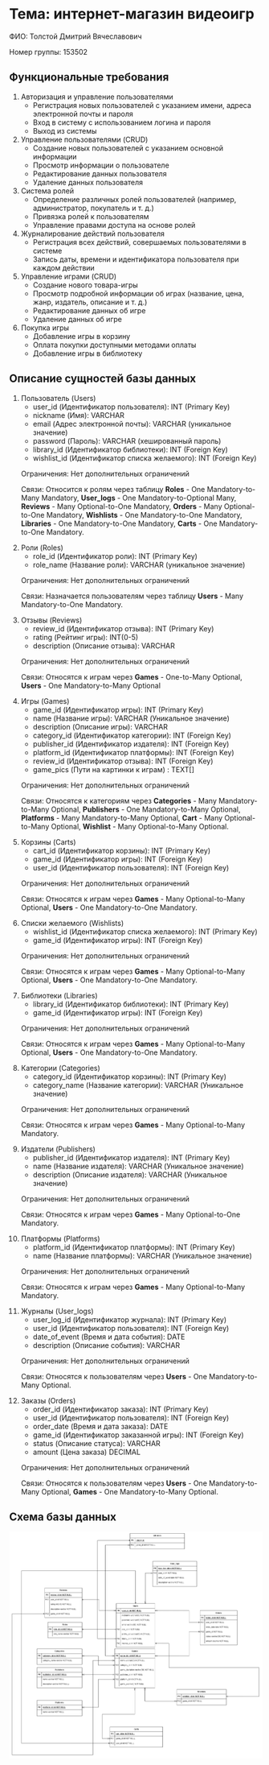 <!DOCTYPE html>
<html lang="ru">
  <head>
    <meta charset="UTF-8" />
  </head>
  <body>
    <h1>Тема: интернет-магазин видеоигр</h1>
    <p>ФИО: Толстой Дмитрий Вячеславович</p>
    <p>Номер группы: 153502</p>
    <h2>Функциональные требования</h2>
    <ol>
      <li>
        Авторизация и управление пользователями
        <ul>
          <li>
            Регистрация новых пользователей с указанием имени, адреса
            электронной почты и пароля
          </li>
          <li>Вход в систему с использованием логина и пароля</li>
          <li>Выход из системы</li>
        </ul>
      </li>
      <li>
        Управление пользователями (CRUD)
        <ul>
          <li>Создание новых пользователей с указанием основной информации</li>
          <li>Просмотр информации о пользователе</li>
          <li>Редактирование данных пользователя</li>
          <li>Удаление данных пользователя</li>
        </ul>
      </li>
      <li>
        Система ролей
        <ul>
          <li>
            Определение различных ролей пользователей (например, администратор,
            покупатель и т. д.)
          </li>
          <li>Привязка ролей к пользователям</li>
          <li>Управление правами доступа на основе ролей</li>
        </ul>
      </li>
      <li>
        Журналирование действий пользователя
        <ul>
          <li>
            Регистрация всех действий, совершаемых пользователями в системе
          </li>
          <li>
            Запись даты, времени и идентификатора пользователя при каждом
            действии
          </li>
        </ul>
      </li>
      <li>
        Управление играми (CRUD)
        <ul>
          <li>Создание нового товара-игры</li>
          <li>
            Просмотр подробной информации об играх (название, цена, жанр,
            издатель, описание и т. д.)
          </li>
          <li>Редактирование данных об игре</li>
          <li>Удаление данных об игре</li>
        </ul>
      </li>
      <li>
        Покупка игры
        <ul>
          <li>Добавление игры в корзину</li>
          <li>Оплата покупки доступными методами оплаты</li>
          <li>Добавление игры в библиотеку</li>
        </ul>
      </li>
    </ol>
    <h2>Описание сущностей базы данных</h2>
    <ol>
      <li>
        Пользователь (Users)
        <ul>
          <li>user_id (Идентификатор пользователя): INT (Primary Key)</li>
          <li>nickname (Имя): VARCHAR</li>
          <li>
            email (Адрес электронной почты): VARCHAR (уникальное значение)
          </li>
          <li>password (Пароль): VARCHAR (хешированный пароль)</li>
          <li>library_id (Идентификатор библиотеки): INT (Foreign Key)</li>
          <li>
            wishlist_id (Идентификатор списка желаемого): INT (Foreign Key)
          </li>
        </ul>
        <p>Ограничения: Нет дополнительных ограничений</p>
        <p>
          Связи: Относится к ролям через таблицу <b>Roles</b> - One
          Mandatory-to-Many Mandatory, <b>User_logs</b> - One
          Mandatory-to-Optional Many, <b>Reviews</b> - Many Optional-to-One
          Mandatory, <b>Orders</b> - Many Optional-to-One Mandatory,
          <b>Wishlists</b> - One Mandatory-to-One Mandatory, <b>Libraries</b> - One
          Mandatory-to-One Mandatory, <b>Carts</b> - One
          Mandatory-to-One Mandatory.
        </p>
      </li>
      <li>
        Роли (Roles)
        <ul>
          <li>role_id (Идентификатор роли): INT (Primary Key)</li>
          <li>role_name (Название роли): VARCHAR (уникальное значение)</li>
        </ul>
        <p>Ограничения: Нет дополнительных ограничений</p>
        <p>
          Связи: Назначается пользователям через таблицу <b>Users</b> -
          Many Mandatory-to-One Mandatory.
        </p>
      </li>
      <li>
        Отзывы (Reviews)
        <ul>
          <li>review_id (Идентификатор отзыва): INT (Primary Key)</li>
          <li>rating (Рейтинг игры): INT(0-5)</li>
          <li>description (Описание отзыва): VARCHAR</li>
        </ul>
        <p>Ограничения: Нет дополнительных ограничений</p>
        <p>
            Связи: Относятся к играм через <b>Games</b> - One-to-Many Optional, <b>Users</b> -
          One Mandatory-to-Many Optional
        </p>
      </li>
      <li>
        Игры (Games)
        <ul>
          <li>game_id (Идентификатор игры): INT (Primary Key)</li>
          <li>name (Название игры): VARCHAR (Уникальное значение)</li>
          <li>description (Описание игры): VARCHAR</li>
          <li>category_id (Идентификатор категории): INT (Foreign Key)</li>
          <li>publisher_id (Идентификатор издателя): INT (Foreign Key)</li>
          <li>platform_id (Идентификатор платформы): INT (Foreign Key)</li>
          <li>review_id (Идентификатор отзыва): INT (Foreign Key)</li>
          <li>game_pics (Пути на картинки к играм) : TEXT[]</li>
        </ul>
        <p>Ограничения: Нет дополнительных ограничений</p>
        <p>
            Связи: Относятся к категориям через <b>Categories</b> - Many Mandatory-to-Many Optional, <b>Publishers</b> - One Mandatory-to-Many Optional, <b>Platforms</b> - Many Mandatory-to-Many Optional, <b>Cart</b> - Many Optional-to-Many Optional, <b>Wishlist</b> - Many Optional-to-Many Optional.
        </p>
        </p>
      </li>
      <li>
        Корзины (Carts)
        <ul>
          <li>cart_id (Идентификатор корзины): INT (Primary Key)</li>
          <li>game_id (Идентификатор игры): INT (Foreign Key)</li>
          <li>user_id (Идентификатор пользователя): INT (Foreign Key)</li>
        </ul>
        <p>Ограничения: Нет дополнительных ограничений</p>
        <p>
            Связи: Относятся к играм через <b>Games</b> - Many Optional-to-Many Optional, <b>Users</b> - One Mandatory-to-One Mandatory.
        </p>
      </li>
      <li>
        Списки желаемого (Wishlists)
        <ul>
          <li>wishlist_id (Идентификатор списка желаемого): INT (Primary Key)</li>
          <li>game_id (Идентификатор игры): INT (Foreign Key)</li>
        </ul>
        <p>Ограничения: Нет дополнительных ограничений</p>
        <p>
            Связи: Относятся к играм через <b>Games</b> - Many Optional-to-Many Optional, <b>Users</b> - One Mandatory-to-One Mandatory.
        </p>
      </li>
      <li>
        Библиотеки (Libraries)
        <ul>
          <li>library_id (Идентификатор библиотеки): INT (Primary Key)</li>
          <li>game_id (Идентификатор игры): INT (Foreign Key)</li>
        </ul>
        <p>Ограничения: Нет дополнительных ограничений</p>
        <p>
            Связи: Относятся к играм через <b>Games</b> - Many Optional-to-Many Optional, <b>Users</b> - One Mandatory-to-One Mandatory.
        </p>
      </li>
      <li>
        Категории (Categories)
        <ul>
          <li>category_id (Идентификатор корзины): INT (Primary Key)</li>
          <li>category_name (Название категории): VARCHAR (Уникальное значение)</li>
        </ul>
        <p>Ограничения: Нет дополнительных ограничений</p>
        <p>
            Связи: Относятся к играм через <b>Games</b> - Many Optional-to-Many Mandatory.
        </p>
      </li>
      <li>
        Издатели (Publishers)
        <ul>
          <li>publisher_id (Идентификатор издателя): INT (Primary Key)</li>
          <li>name (Название издателя): VARCHAR (Уникальное значение)</li>
          <li>description (Описание издателя): VARCHAR (Уникальное значение)</li>
        </ul>
        <p>Ограничения: Нет дополнительных ограничений</p>
        <p>
            Связи: Относятся к играм через <b>Games</b> - Many Optional-to-One Mandatory.
        </p>
      </li>
      <li>
        Платформы (Platforms)
        <ul>
          <li>platform_id (Идентификатор платформы): INT (Primary Key)</li>
          <li>name (Название платформы): VARCHAR (Уникальное значение)</li>
        </ul>
        <p>Ограничения: Нет дополнительных ограничений</p>
        <p>
            Связи: Относятся к играм через <b>Games</b> - Many Optional-to-Many Mandatory.
        </p>
      </li>
      <li>
        Журналы (User_logs)
        <ul>
          <li>user_log_id (Идентификатор журнала): INT (Primary Key)</li>
          <li>user_id (Идентификатор пользователя): INT (Foreign Key)</li>
          <li>date_of_event (Время и дата события): DATE</li>
          <li>description (Описание события): VARCHAR</li>
        </ul>
        <p>Ограничения: Нет дополнительных ограничений</p>
        <p>
            Связи: Относятся к пользователям через <b>Users</b> - One Mandatory-to-Many Optional.
        </p>
      </li>
      <li>
        Заказы (Orders)
        <ul>
          <li>order_id (Идентификатор заказа): INT (Primary Key)</li>
          <li>user_id (Идентификатор пользователя): INT (Foreign Key)</li>
          <li>order_date (Время и дата заказа): DATE</li>
          <li>game_id (Идентификатор заказанной игры): INT (Foreign Key)</li>
          <li>status (Описание статуса): VARCHAR</li>
          <li>amount (Цена заказа) DECIMAL</li>
        </ul>
        <p>Ограничения: Нет дополнительных ограничений</p>
        <p>
            Связи: Относятся к пользователям через <b>Users</b> - One Mandatory-to-Many Optional, <b>Games</b> - One Mandatory-to-Many Optional.
        </p>
      </li>
      </ol>
    <h2>Схема базы данных</h2>
    <img src="https://github.com/westcrime/data-models-and-database-management-systems/blob/Lab1/diagram.png" alt="схема БД">
  </body>
</html>
